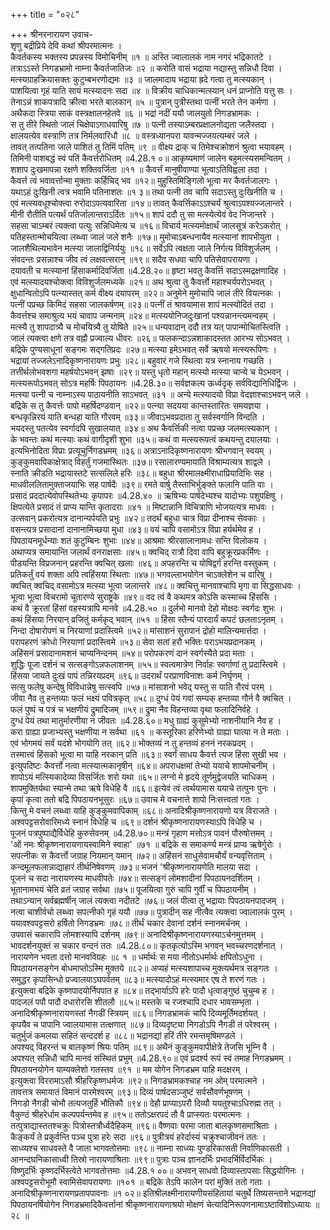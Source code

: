 +++
title = "०२८"

+++
श्रीनरनारायण उवाच-  
शृणु बद्रीप्रिये देवि कथां श्रीपरमात्मनः ।  
कैवर्तकस्य भक्तस्य प्रपन्नस्य विमोचिनीम् ॥१ ॥
अस्ति ज्वालालकं नाम नगरं भद्रिकातटे ।  
तत्राऽऽस्ते निगडभ्रामो नाम्ना कैवर्तजातिजः ॥२ ॥
करोति वासं भद्राया नद्यास्तु सन्निधौ दिवा ।  
मत्स्यग्राहक्रियासक्तः कुटुम्बभरणोद्यमः ॥३ ॥
जालमादाय भद्राया ह्रदे गत्वा तु मत्स्यकान् ।  
पाशयित्वा गृहं याति सायं मत्स्यादनः सदा ॥४ ॥
विक्रीय चाधिकान्मत्स्यान् धनं प्राप्नोति यत्तु सः ।  
तेनाऽन्नं शाकपत्रादि क्रीत्वा भरते बालकान् ॥५ ॥
पुत्रान् पुत्रीस्तथा पत्नीं भरते तेन कर्मणा ।  
अथैकदा स्त्रिया साकं वस्त्रक्षालनहेतवे ॥६ ॥
भद्रां नदीं ययौ जालयुतो निगडभ्रामकः ।  
स तु तीरे स्थितो जालं चिक्षेपाऽगाधवारिषु ॥७ ॥
पत्नी तस्याऽम्बरप्रक्षालनोद्यता जलैस्तदा ।  
क्षालयत्येव वस्त्राणि तत्र निर्मलवारिधौ ॥८ ॥
वस्त्रध्यानपरा यावन्मज्जयत्यम्बरं जले ।  
तावत् तत्पतिना जाले पाशितं तु तिमिं पतिम् ॥९ ॥
वीक्ष्य द्राक् च तिमेश्चक्रोशनं श्रुत्वा भयावहम् ।  
तिमिनी पाशबद्धं स्वं पतिं कैवर्त्तरोधितम् ॥4.28.१ ०॥
आकृष्यमाणं जालेन बहुमत्स्यसमन्वितम् ।  
शशाप दुःखमापन्ना रक्षणे शक्तिवर्जिता ॥११ ॥
कैवर्त्तं मानुषीवाण्या भूत्वाऽतिविह्वला तदा ।  
कैवर्त्त त्वं भवावर्त्तान्मा मुक्ताः कर्हिचिद् भव ॥१२॥
मुहुस्तिमिङ्गिलो भूत्वा मर कैवर्तजालगः ।  
यथाऽहं दुःखिनी त्वत्र भवामि पतिनाशतः ॥१ ३॥
तथा पत्नी तव चापि सदाऽस्तु दुःखिनीति च ।  
एवं मत्स्यवधूश्चोक्त्वा रुरोदाऽपत्यवारिता ॥१४॥
तावत् कैवर्त्तिकाऽऽश्चर्यं श्रुत्वाऽपश्यज्जलान्तरे ।  
मीनी रौतीति पत्यर्थं पतिर्जालान्तराऽर्दितः ॥१५॥
शापं ददौ तु सा मत्स्येत्येवं वेद निजान्तरे ।  
सहसा चाऽम्बरं त्यक्त्वा पत्युः सन्निधिमेत्य च ॥१६॥
विचार्य मत्स्यमोक्षार्थं जालसूत्रं करेऽकरोत् ।  
पतिहस्तान्मोचयित्वा लब्ध्वा जालं जले शनैः ॥१७॥
मुमोचाऽबन्धनायैव मत्स्यानां शापभीयुता ।  
जालशैथिल्यभावेन मत्स्या जालाद्विनिर्ययुः ॥१८॥
सर्वेऽपि त्वक्षता जाले निर्गत्य विविशुर्जलम् ।  
संवदन्तः प्रसन्नाश्च जीव त्वं लक्षवत्सरान् ॥१९॥
सदैव सधवा चापि पतिसेवापरायणा ।  
दयावती च मत्स्यानां हिंसाकर्मादिवर्जिता ॥4.28.२०॥
हृष्टा भवतु कैवर्त्ति सदाऽस्मद्रक्षणादिह ।  
एवं मत्स्यादयश्चोक्त्वा विविशुर्जलमध्यके ॥२१॥
अथ श्रुत्वा तु कैवर्त्तो महाश्चर्यपरोऽभवत् ।  
क्षुधान्वितोऽपि पत्न्यास्तत् कर्म वीक्ष्य दयापरम् ॥२२॥
अनुमेने मुमोचापि जालं तीरे वियत्नकः ।  
पत्नीं पप्रच्छ किमिदं सहसा जालकर्षणम् ॥२३॥
पत्नीं तं श्रावयामास शापं मत्स्योदितं तदा ।  
कैवर्त्तश्च समाश्रुत्य भयं चावाप जन्मनाम् ॥२४॥
मत्स्ययोनिजदुःखानां पश्यन्नानन्त्यमन्वहम् ।  
मत्स्यै तु शापदात्र्यै च मोचयित्र्यै तु योषिते ॥२५॥
धन्यवादान् ददौ तत्र यत् पापान्मोचितस्त्विति ।  
जालं त्यक्त्वा क्षणे तत्र वह्नौ प्रज्वाल्य धीवरः ॥२६॥
फलकन्दाऽन्नशाकादस्तत आरभ्य सोऽभवत् ।  
बद्रिके पुण्यसाधूनां सङ्गमः सद्गतिप्रदः ॥२७॥
मत्स्या इमेऽभवत् सर्वे ऋषयो मत्स्यरूपिणः ।  
भद्रायां तज्जलेऽनादिकृष्णनारायणः प्रभुः ॥२८॥
बहुवारं गजे स्थित्वा यत्र स्नानाय गच्छति ।  
तत्तीर्थलोभवशगा महर्षयोऽभवन् झषाः ॥२९॥
यस्तु धृतो महान् मत्स्यो मत्स्या चान्ये च येऽभवन् ।  
मत्स्यरूपोऽभवत् सोऽत्र महर्षिः पिपठायनः ॥4.28.३०॥
सर्वज्ञकल्प ऊर्ध्वदृक् सर्वविद्यानिधिर्द्विजः ।  
मत्स्या पत्नी च नाम्नाऽस्य पाठायनीति साऽभवत् ॥३१ ॥
अन्ये मत्स्यादयो विप्रा वेदज्ञाश्चाऽभवन् जले ।  
बद्रिके स तु कैवर्त्तः पापो महर्षिदण्डवान् ॥२२॥
पत्न्या सदयया कान्तस्तारितः समयज्ञया ।  
बन्धकृन्निरयं याति बन्धहा याति गौरवम् ॥३३॥
जीवाऽभवप्रदाता तु सर्वस्वर्गानि विन्दति ।  
भयदस्तु पतत्येव स्वर्गादपि सुखालयात् ॥३४॥
अथ कैवर्त्तिकी नत्वा पप्रच्छ जलमत्स्यकान् ।  
के भवन्तः कथं मत्स्याः कथं वागीदृशी शुभा ॥३५॥
कथं वा मत्स्यरूपत्वं कथयन्तु दयालयाः ।  
इत्यभिनोदिता विप्राः प्रत्यूचुर्निगडभ्रमम् ॥३६॥
अत्राऽनादिकृष्णनारायणः श्रीभगवान् स्वयम् ।  
कुङ्कुमवापिकाक्षेत्राद् विहर्तुं गजमास्थितः ॥३७॥
रसालारण्यमायाति विश्राम्यत्यत्र शाद्वले ।  
स्नाति क्रीडति भद्रायास्तटे सत्सलिले हरिः ॥३८॥
बहुधा श्रीरमालक्ष्मीराधाप्रियादिभिः सह ।  
माधवीललितामुक्ताजयाभिः सह पार्षदैः ॥३९॥
रमते वार्षु तैस्ताभिर्भुङ्क्ते फलानि पाति वाः ।  
प्रसादं प्रददात्येवोपस्थितेभ्यः कृपापरः ॥4.28.४० ॥
ऋषिभ्यः पार्षदेभ्यश्च यादोभ्यः पशुपक्षिषु ।  
क्षिपत्येते प्रसादं तं प्राप्य यान्ति कृतादराः ॥४१ ॥
मिष्टान्नानि विचित्राणि भोजयत्यत्र माधवः ।  
उत्सवान् प्रकरोत्यत्र दानान्यर्पयति प्रभुः ॥४२॥
तदर्थं बहुधा चात्र विप्रा दीनाश्च सेवकाः ।  
वसन्त्यत्र प्रसादानां दानानामिच्छया मुधा ॥४३॥
वयं चापि वसामोऽत्र विप्रा हर्यर्थमेव ह ।  
पिपठायनमूर्धन्याः शतं कुटुम्बिनः शुभाः ॥४४॥
आश्रमाः श्रीरसालानामधः सन्ति विलोकय ।  
अथाप्यत्र समायान्ति जलार्थं वनराक्षसाः ॥४५॥
क्वचिद् रात्रौ दिवा वापि बहुक्रूरप्रकर्मिणः ।  
पीडयन्ति विप्रजनान् प्रहरन्ति क्वचित् खलाः ॥४६॥
अपहरन्ति च योषिद्वर्गं हरन्ति वस्तुकम् ।  
प्रतिकर्तुं वयं शक्ता अपि त्वहिंसया स्थिताः ॥४७॥
भगवल्लाभयोगेन चाऽक्लेशेन च वारिषु ।  
क्वचित् क्वचिद् वसामोऽत्र मत्स्या भूत्वा जलान्तरे ॥४८॥
क्वचित्तु मानवाश्चापि मृगा वा सिद्धसाधवः ।  
भूत्वा भूत्वा विचरामो चूतारण्ये सुराष्ट्रके ॥४९॥
वद त्वं वै कथमत्र कोऽसि कस्माच्च हिंससि ।  
कथं वै क्रूरतां हिंसां वहस्यत्रापि मानवे ॥4.28.५० ॥
दुर्लभो मानवो देहो मोक्षदः स्वर्गदः शुभः ।  
कथं हिंसया निरयान् व्रजितुं कर्मकृद् भवान् ॥५१ ॥
हिंसा स्तैन्यं पारदार्यं कपटं छलताऽनृतम् ।  
निन्दा दोषारोपणं च निरयाणां प्रदास्त्विमे ॥५२॥
मांसाशनं सुरापानं द्रोहो मालिन्यमार्त्तदा ।  
परापहरणं क्रोधो निरयाणां प्रदास्त्विमे ॥५३॥
सेवा सतां हरौ भक्तिः पराऽभयप्रदानकम् ।  
अहिंसनं प्रसादानामशनं चाप्यनिन्दनम् ॥५४॥
परोपकरणं दानं स्वर्गस्यैते प्रदा मताः ।  
शुद्धिः पूजा दर्शनं च सत्सङ्गोऽन्नफलाशनम् ॥५५॥
स्वत्वमात्रेण निर्वाहः स्वर्गाणां तु प्रदास्त्विमे ।  
हिंसया जायते दुःखं पापं तन्निरयप्रदम् ॥९६॥
उदरार्थं परप्राणविनाशः कर्म निर्घृणम् ।  
सत्सु फलेषु कन्देषु विविधान्नेषु सत्स्वपि ॥५७॥
मांसाशनो भवेद् यस्तु स याति रौरवं परम् ।  
जीवा नैव तु हन्तव्याः फलं भक्ष्यं पवित्रकृत् ॥५८॥
दुग्धं पेयं गवां सम्यक् हन्तव्या गौर्न वै क्वचित् ।  
फलं पुष्पं च पत्रं च भक्षणीयं द्रुमादिजम् ॥५९॥
द्रुमा नैव विहन्तव्या वृथा फलादिनिर्वहे ।  
दुग्धं पेयं तथा मातुर्मारणीया न जीवतः ॥4.28.६०॥
मधु ग्राह्यं कुसुमेभ्यो नाशनीयानि नैव ह ।  
करा ग्राह्या प्रजाभ्यस्तु भक्षणीया न सर्वथा ॥६१ ॥
कस्तूरिका हरिणेभ्यो ग्राह्या घात्या न ते मताः ।  
एवं भोगमयं सर्वं यदंशे भोगयोगि तत् ॥६२॥
भोक्तव्यं न तु हन्तव्यं हननं नरकप्रदम् ।  
तस्मात्त्वं हिंसको भूत्वा मा याहि नरकान् प्रति ॥६३॥
स्वर्गं साधय कैवर्त्त त्यज हिंसा सुखी भव ।  
इत्युपदिष्टः कैवर्त्तो नत्वा मत्स्यात्मकानृषीन् ॥६४॥
अपराधक्षमां तेभ्यो ययाचे शापमोचनीम् ।  
शापोऽयं मत्स्यिकादेव्या विसर्जितः शरो यथा ॥६५॥
लग्नो मे हृदये तूर्णमुद्वेजयति चाधिकम् ।  
शापमुक्तिर्यथा स्यान्मे तथा ऋषे विधेहि वै ॥६६॥
इत्येवं त्वं त्वर्थयामास ययाचे तत्पुनः पुनः ।  
कृपां कृत्वा ततो बद्रि पिपठायनभूसुरः ॥६७॥
उवाच मे वचनात्ते शापो निःसत्त्वतां गतः ।  
किन्तु मे वचनं लब्ध्वा याहि कुङ्कुमवापिकाम् ॥६८॥
अनादिश्रीकृष्णनारायणो यत्र विराजते ।  
अश्वपट्टसरोवारिमध्ये स्नानं विधेहि च ॥६९॥
दर्शनं श्रीकृष्णनारायणस्याऽपि विधेहि च ।  
पूजनं पत्रपुष्पाद्यैर्विधेहि कुरुसेवनम् ॥4.28.७०॥
मन्त्रं गृहाण मत्तोऽत्र पावनं पौरुषोत्तमम् ।  
'ओं नमः श्रीकृष्णनारायणायस्वामिने स्वाहा' ॥७१ ॥
बद्रिके स समाकर्ण्य मन्त्रं प्राप्य ऋषेर्गुरोः ।  
सपत्नीकः स कैवर्त्तो जग्राह नियमान् यमान् ॥७२॥
अहिंसनं साधुसेवामचौर्यं वन्यवृत्तिताम् ।  
कन्दमूलफलान्नाद्याहारं तीर्थनिषेवणम् ॥७३॥
भजनं 'श्रीकृष्णनारायणेति मालया सदा ।  
पूजनं च सदा नारायणस्य माधवीपतेः ॥७४॥
सत्सङ्गं लोमशादीनां पिपठायनदर्शितम् ।  
भूतानामभयं चेति व्रतं जग्राह सर्वथा ॥७५॥
पूजयित्वा गुरुं चापि गुर्वीं च पिपठायनीम् ।  
तथाऽन्यान् सर्वब्रह्मर्षीन् जालं त्यक्त्वा नदीतटे ॥७६॥
जलं पीत्वा तु भद्रायाः पिपठायनपादजम् ।  
नत्वा चाशीर्वचो लब्ध्वा सपत्नीको गृहं ययौ ॥७७॥
पुत्रादीन् सह नीत्वैव त्यक्त्वा ज्वालालकं पुरम् ।  
ययावश्वपट्टसरो हर्षितो निगडभ्रमः ॥७८॥
तीर्थं चकार देवानां दर्शनं स्नानमर्चनम् ।  
उपवासं चकारापि लोमशस्यापि दर्शनम् ॥७९॥
अनादिश्रीकृष्णनारायणस्याऽर्चनमुत्तमम् ।  
भावदर्शनयुक्तं स चकार वन्दनं ततः ॥4.28.८०॥
कृतकृत्योऽस्मि भगवन् भवच्चरणदर्शनात् ।  
नारायणेन भवता दत्तो मानवविग्रहः ॥८ १ ॥
धर्मार्थः स मया नीतोऽधर्मार्थः क्षपितोऽधुना ।  
पिपठायनसङ्गेन बोधमाप्तोऽस्मि मुक्तये ॥८२॥
अप्यहं मत्स्यशापाच्च मुक्त्यर्थमत्र सङ्गतः ।  
समुद्धर कृपासिन्धो प्रज्वालयाऽघपर्वतम् ॥८३॥
मत्स्यादोऽहं मत्स्यमार एष ते शरणं गतः ।  
इत्युक्त्वा बद्रिके कृष्णपादयोर्निपपात ह ॥८४॥
तद्भार्याऽपि हरेः पादौ धृत्वाङ्गुष्ठं चुचुम्ब ह ।  
पादजलं पपौ पादौ दधारोरसि शीतलौ ॥८५॥
मस्तके च रजश्चापि दधार भावसम्भृता ।  
अनादिश्रीकृष्णनारायणस्तां नैगडीं स्त्रियम् ॥८६॥
निगडभ्रामकं चापि दिव्यमूर्तिमदर्शयत् ।  
कृपयैव च पापानि ज्वालयामास तत्क्षणात् ॥८७॥
दिव्यदृष्ट्या निगडोऽपि नैगडी तं परेश्वरम् ।  
चतुर्भुजं कमलया सहितं सन्ददर्श ह ॥८८॥
भद्रानद्यां हरिं तीरे रमन्तमृषिमण्डले ।  
अपश्यद् विहरन्तं च बालकृष्णं श्रियः पतिम् ॥८९॥
अथैनं कुङ्कुमवापीक्षेत्रे तेजसि भूम्नि वै ।  
अपश्यत् सन्निधौ चापि मानवं संस्थितं प्रभुम् ॥4.28.९०॥
एवं प्रदर्श्य रूपं स्वं तमाह निगडभ्रमम् ।  
पिपठायनयोगेन याम्यक्लेशो गतस्तव ॥९१ ॥
मम योगेन निगडभ्रम याहि मदक्षरम् ।  
इत्युक्त्वा विररामाऽसौ श्रीहरिकृष्णधर्मजः ॥९२॥
निगडभ्रामकश्चाह नम ओम् परमात्मने ।  
तावत्तत्र समायातं विमानं पारमेश्वरम् ॥९३॥
दिव्यं पार्षदसञ्जुष्टं सर्वसौवर्णभूषणम् ।  
निगडो नैगडी चोभौ तत्यजतुर्हि भौतिकौ ॥९४॥
देहौ प्राप्याऽपरौ दिव्यौ ययतुश्चाऽधिरुह्म तत् ।  
वैकुण्ठं श्रीहरेर्धाम कल्पपर्यन्तमेव ह ॥९५॥
ततोऽक्षरपदं तौ वै प्राप्स्यतः परमात्मनः ।  
तत्पुत्राद्यास्ततश्चक्रुः पित्रोस्तत्रौर्ध्वदैहिकम् ॥९६॥
वैष्णवाः परमा जाता बालकृष्णसमाश्रिताः ।  
कैङ्कर्यं ते प्रकुर्वन्ति पञ्च पुत्रा हरेः सदा ॥९६॥
पुत्रीत्रयं हरेर्दास्यं चक्रुश्चाजीवनं ततः ।  
साध्व्यश्च साधवस्ते वै जाता भागवतोत्तमाः ॥९८॥
नाम्ना साध्व्यः पुण्डरिकासती निर्वाणिकासती ।  
आनन्दघनिकासाध्वी तिस्रो नारायणाश्रिताः ॥९९॥
पुत्राः पञ्च ज्ञानदर्भिः प्रभादर्भिर्विदर्भिकः ।  
विष्णुदर्भिः कृष्णदर्भिस्त्वेते भागवतोत्तमाः ॥4.28.१ ००॥
अभवन् साधवो दिव्यास्तापसाः सिद्धयोगिनः ।  
अश्वपट्टसरोभूमौ स्वामिसेवापरायणाः ॥१०१ ॥
बद्रिके तेऽपि कालेन परां मुक्तिं ततो गताः ।  
अनादिश्रीकृष्णनारायणप्रतापपावनाः ॥१ ०२॥
इतिश्रीलक्ष्मीनारायणीयसंहितायां चतुर्थे तिष्यसन्ताने भद्रानद्यां पिपठायनर्षियोगेन निगडभ्रमादिकैवर्त्तानां श्रीकृष्णनारायणाश्रयो मोक्षणं चेत्यादिनिरूपणनामाऽष्टाविंशोऽध्यायः ॥२८ ॥
    
